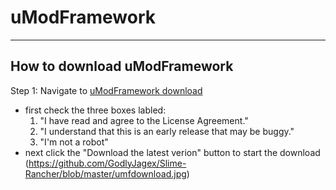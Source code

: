 # uModFramework
-----
## How to download uModFramework
Step 1: Navigate to [uModFramework download](https://umodframework.com/download.html)
  - first check the three boxes labled:
    1. "I have read and agree to the License Agreement."
    2. "I understand that this is an early release that may be buggy."
    3. "I'm not a robot"
  - next click the "Download the latest verion" button to start the download
  (https://github.com/GodlyJagex/Slime-Rancher/blob/master/umfdownload.jpg)
  
